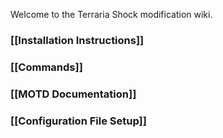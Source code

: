 Welcome to the Terraria Shock modification wiki.

### [[Installation Instructions]]
### [[Commands]]
### [[MOTD Documentation]]
### [[Configuration File Setup]]